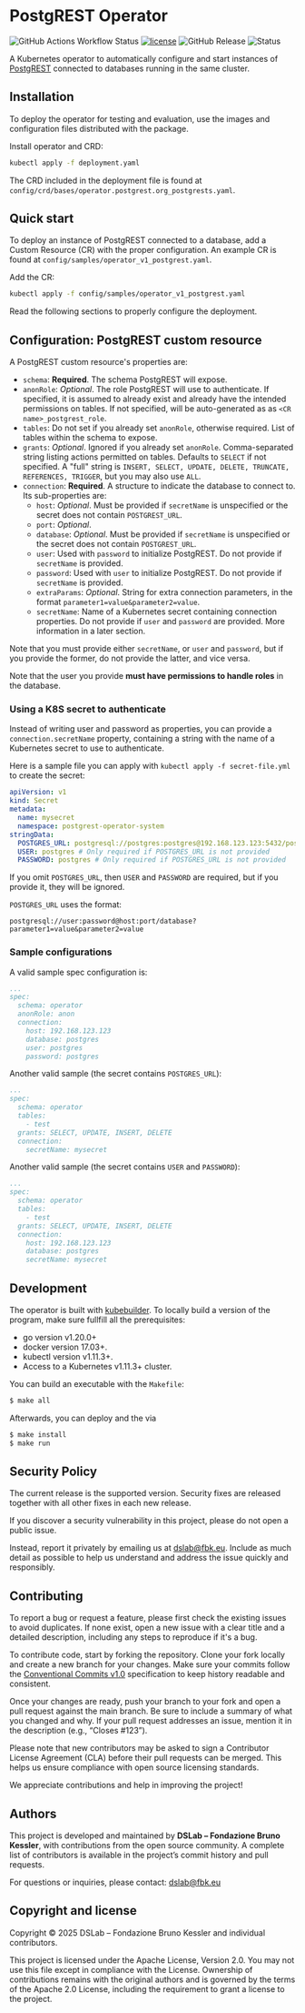 # PostgREST Operator
![GitHub Actions Workflow Status](https://img.shields.io/github/actions/workflow/status/scc-digitalhub/postgrest-operator/release.yaml?event=release) [![license](https://img.shields.io/badge/license-Apache%202.0-blue)](https://github.com/scc-digitalhub/postgrest-operator/LICENSE) ![GitHub Release](https://img.shields.io/github/v/release/scc-digitalhub/postgrest-operator)
![Status](https://img.shields.io/badge/status-beta-blue)


A Kubernetes operator to automatically configure and start instances of [PostgREST](https://postgrest.org) connected to databases running in the same cluster.

## Installation
To deploy the operator for testing and evaluation, use the images and configuration files distributed with the package. 

Install operator and CRD:
```sh
kubectl apply -f deployment.yaml
```

The CRD included in the deployment file is found at `config/crd/bases/operator.postgrest.org_postgrests.yaml`.

## Quick start
To deploy an instance of PostgREST connected to a database, add a Custom Resource (CR) with the proper configuration.
An example CR is found at `config/samples/operator_v1_postgrest.yaml`. 

Add the CR:
```sh
kubectl apply -f config/samples/operator_v1_postgrest.yaml
```

Read the following sections to properly configure the deployment.

## Configuration: PostgREST custom resource
A PostgREST custom resource's properties are:

- `schema`: **Required**. The schema PostgREST will expose.
- `anonRole`: *Optional*. The role PostgREST will use to authenticate. If specified, it is assumed to already exist and already have the intended permissions on tables. If not specified, will be auto-generated as as `<CR name>_postgrest_role`.
- `tables`: Do not set if you already set `anonRole`, otherwise required. List of tables within the schema to expose.
- `grants`: *Optional*. Ignored if you already set `anonRole`. Comma-separated string listing actions permitted on tables. Defaults to `SELECT` if not specified. A "full" string is `INSERT, SELECT, UPDATE, DELETE, TRUNCATE, REFERENCES, TRIGGER`, but you may also use `ALL`.
- `connection`: **Required**. A structure to indicate the database to connect to. Its sub-properties are:
  - `host`: *Optional*. Must be provided if `secretName` is unspecified or the secret does not contain `POSTGREST_URL`.
  - `port`: *Optional*.
  - `database`: *Optional*. Must be provided if `secretName` is unspecified or the secret does not contain `POSTGREST_URL`.
  - `user`: Used with `password` to initialize PostgREST. Do not provide if `secretName` is provided.
  - `password`: Used with `user` to initialize PostgREST. Do not provide if `secretName` is provided.
  - `extraParams`: *Optional*. String for extra connection parameters, in the format `parameter1=value&parameter2=value`.
  - `secretName`: Name of a Kubernetes secret containing connection properties. Do not provide if `user` and `password` are provided. More information in a later section.
 
Note that you must provide either `secretName`, or `user` and `password`, but if you provide the former, do not provide the latter, and vice versa.

Note that the user you provide **must have permissions to handle roles** in the database.

### Using a K8S secret to authenticate

Instead of writing user and password as properties, you can provide a `connection.secretName` property, containing a string with the name of a Kubernetes secret to use to authenticate.

Here is a sample file you can apply with `kubectl apply -f secret-file.yml` to create the secret:
``` yaml
apiVersion: v1
kind: Secret
metadata:
  name: mysecret
  namespace: postgrest-operator-system
stringData:
  POSTGRES_URL: postgresql://postgres:postgres@192.168.123.123:5432/postgres?sslmode=disable
  USER: postgres # Only required if POSTGRES_URL is not provided
  PASSWORD: postgres # Only required if POSTGRES_URL is not provided
```
If you omit `POSTGRES_URL`, then `USER` and `PASSWORD` are required, but if you provide it, they will be ignored.

`POSTGRES_URL` uses the format:
```
postgresql://user:password@host:port/database?parameter1=value&parameter2=value
```
 
### Sample configurations

A valid sample spec configuration is:
``` yaml
...
spec:
  schema: operator
  anonRole: anon
  connection:
    host: 192.168.123.123
    database: postgres
    user: postgres
    password: postgres
```

Another valid sample (the secret contains `POSTGRES_URL`):
``` yaml
...
spec:
  schema: operator
  tables:
    - test
  grants: SELECT, UPDATE, INSERT, DELETE
  connection:
    secretName: mysecret
```

Another valid sample (the secret contains `USER` and `PASSWORD`):
``` yaml
...
spec:
  schema: operator
  tables:
    - test
  grants: SELECT, UPDATE, INSERT, DELETE
  connection:
    host: 192.168.123.123
    database: postgres
    secretName: mysecret
```

## Development

The operator is built with [kubebuilder](https://kubebuilder.io/). 
To locally build a version of the program, make sure fullfill all the prerequisites:

*    go version v1.20.0+
*    docker version 17.03+.
*    kubectl version v1.11.3+.
*    Access to a Kubernetes v1.11.3+ cluster.

You can build an executable with the `Makefile`:

```sh
$ make all
```

Afterwards, you can deploy and the via 
```sh
$ make install
$ make run
```


## Security Policy

The current release is the supported version. Security fixes are released together with all other fixes in each new release.

If you discover a security vulnerability in this project, please do not open a public issue.

Instead, report it privately by emailing us at dslab@fbk.eu. Include as much detail as possible to help us understand and address the issue quickly and responsibly.

## Contributing

To report a bug or request a feature, please first check the existing issues to avoid duplicates. If none exist, open a new issue with a clear title and a detailed description, including any steps to reproduce if it's a bug.

To contribute code, start by forking the repository. Clone your fork locally and create a new branch for your changes. Make sure your commits follow the [Conventional Commits v1.0](https://www.conventionalcommits.org/en/v1.0.0/) specification to keep history readable and consistent.

Once your changes are ready, push your branch to your fork and open a pull request against the main branch. Be sure to include a summary of what you changed and why. If your pull request addresses an issue, mention it in the description (e.g., “Closes #123”).

Please note that new contributors may be asked to sign a Contributor License Agreement (CLA) before their pull requests can be merged. This helps us ensure compliance with open source licensing standards.

We appreciate contributions and help in improving the project!

## Authors

This project is developed and maintained by **DSLab – Fondazione Bruno Kessler**, with contributions from the open source community. A complete list of contributors is available in the project’s commit history and pull requests.

For questions or inquiries, please contact: [dslab@fbk.eu](mailto:dslab@fbk.eu)

## Copyright and license

Copyright © 2025 DSLab – Fondazione Bruno Kessler and individual contributors.

This project is licensed under the Apache License, Version 2.0.
You may not use this file except in compliance with the License. Ownership of contributions remains with the original authors and is governed by the terms of the Apache 2.0 License, including the requirement to grant a license to the project.






